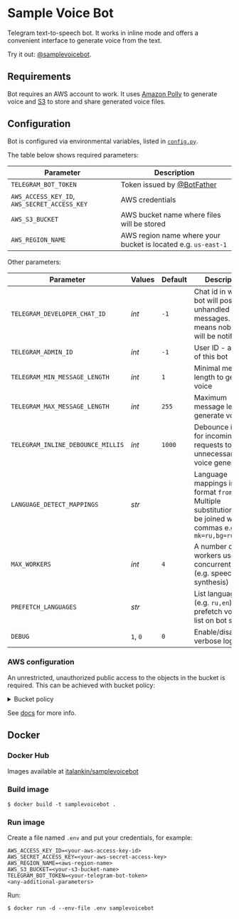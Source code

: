 # Sample Voice Bot

Telegram text-to-speech bot. It works in inline mode and offers a convenient interface to generate voice from the text.

Try it out: [@samplevoicebot](https://t.me/samplevoicebot).

## Requirements

Bot requires an AWS account to work. It uses [Amazon Polly](https://aws.amazon.com/polly/) to generate voice
and [S3](https://aws.amazon.com/s3/) to store and share generated voice files.

## Configuration

Bot is configured via environmental variables, listed in [`config.py`](src/config.py).

The table below shows required parameters:

Parameter|Description
---|---
`TELEGRAM_BOT_TOKEN`|Token issued by [@BotFather](https://t.me/botfather)
`AWS_ACCESS_KEY_ID`, `AWS_SECRET_ACCESS_KEY`|AWS credentials
`AWS_S3_BUCKET`|AWS bucket name where files will be stored
`AWS_REGION_NAME`|AWS region name where your bucket is located e.g. `us-east-1`

Other parameters:

Parameter|Values|Default|Description
---|---|---|---
`TELEGRAM_DEVELOPER_CHAT_ID`|_int_|`-1`|Chat id in which bot will post unhandled error messages. `-1` means nobody will be notified.
`TELEGRAM_ADMIN_ID`|_int_|`-1`|User ID - admin of this bot
`TELEGRAM_MIN_MESSAGE_LENGTH`|_int_|`1`|Minimal message length to generate voice
`TELEGRAM_MAX_MESSAGE_LENGTH`|_int_|`255`|Maximum message length to generate voice
`TELEGRAM_INLINE_DEBOUNCE_MILLIS`|_int_|`1000`|Debounce interval for incoming inline requests to avoid unnecessary voice generations
`LANGUAGE_DETECT_MAPPINGS`|_str_| |Language mappings in format `from=to`. Multiple substitutions can be joined with commas e.g. `mk=ru,bg=ru,uk=ru`
`MAX_WORKERS`|_int_|`4`|A number of workers used for concurrent jobs (e.g. speech synthesis)
`PREFETCH_LANGUAGES`|_str_| |List languages (e.g. `ru,en`) to prefetch voices list on bot startup
`DEBUG`|`1`, `0`|`0`|Enable/disable verbose logging

### AWS configuration

An unrestricted, unauthorized public access to the objects in the bucket is required. This can be achieved with bucket policy:

<details>
<summary>Bucket policy</summary>
  
```json
{
    "Version": "2012-10-17",
    "Statement": [
        {
            "Sid": "PublicRead",
            "Effect": "Allow",
            "Principal": "*",
            "Action": "s3:GetObject",
            "Resource": "arn:aws:s3:::samplebucket/*"
        }
    ]
}
```
_\* `samplebucket` must be substituted with your backet name._
</details>

See [docs](https://docs.aws.amazon.com/AmazonS3/latest/dev/WebsiteAccessPermissionsReqd.html) for more info.

## Docker

### Docker Hub

Images available at [italankin/samplevoicebot](https://hub.docker.com/r/italankin/samplevoicebot)

### Build image

```
$ docker build -t samplevoicebot .
```

### Run image

Create a file named `.env` and put your credentials, for example:

```
AWS_ACCESS_KEY_ID=<your-aws-access-key-id>
AWS_SECRET_ACCESS_KEY=<your-aws-secret-access-key>
AWS_REGION_NAME=<aws-region-name>
AWS_S3_BUCKET=<your-s3-bucket-name>
TELEGRAM_BOT_TOKEN=<your-telegram-bot-token>
<any-additional-parameters>
```

Run:

```
$ docker run -d --env-file .env samplevoicebot
```
